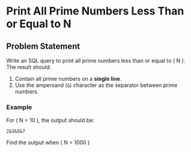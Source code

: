 # Print All Prime Numbers Less Than or Equal to N

## Problem Statement
Write an SQL query to print all prime numbers less than or equal to \( N \). The result should:
1. Contain all prime numbers on a **single line**.
2. Use the ampersand (`&`) character as the separator between prime numbers.

### Example
For \( N = 10 \), the output should be:
```
2&3&5&7
```

Find the output when \( N = 1000 \)